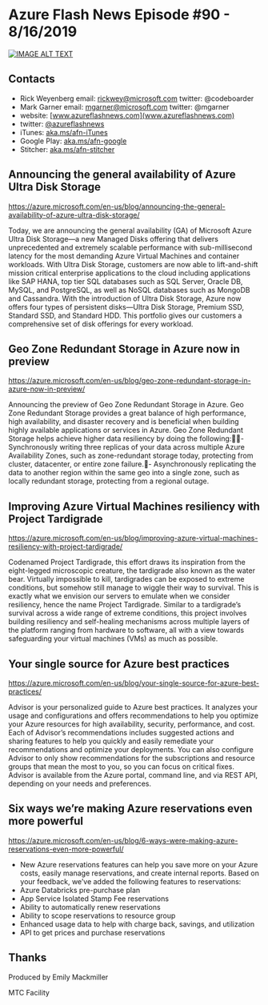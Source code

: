 # Azure Flash News Episode #90 - 8/16/2019

[![IMAGE ALT TEXT](https://img.youtube.com/vi/JOcbfvWGYy4/0.jpg)](http://www.youtube.com/watch?v=JOcbfvWGYy4 "Azure Flash News: Episode 72")

## Contacts
* Rick Weyenberg  email: rickwey@microsoft.com twitter: @codeboarder
* Mark Garner email: mgarner@microsoft.com twitter: @mgarner
* website: [www.azureflashnews.com](www.azureflashnews.com)
* twitter: [@azureflashnews](https://www.twitter.com/azureflashnews)
* iTunes: [aka.ms/afn-iTunes](https://aka.ms/afn-iTunes)
* Google Play: [aka.ms/afn-google](https://aka.ms/afn-google)
* Stitcher: [aka.ms/afn-stitcher](https://aka.ms/afn-stitcher)

## Announcing the general availability of Azure Ultra Disk Storage
https://azure.microsoft.com/en-us/blog/announcing-the-general-availability-of-azure-ultra-disk-storage/

Today, we are announcing the general availability (GA) of Microsoft Azure Ultra Disk Storage—a new Managed Disks offering that delivers unprecedented and extremely scalable performance with sub-millisecond latency for the most demanding Azure Virtual Machines and container workloads. With Ultra Disk Storage, customers are now able to lift-and-shift mission critical enterprise applications to the cloud including applications like SAP HANA, top tier SQL databases such as SQL Server, Oracle DB, MySQL, and PostgreSQL, as well as NoSQL databases such as MongoDB and Cassandra. With the introduction of Ultra Disk Storage, Azure now offers four types of persistent disks—Ultra Disk Storage, Premium SSD, Standard SSD, and Standard HDD. This portfolio gives our customers a comprehensive set of disk offerings for every workload.

## Geo Zone Redundant Storage in Azure now in preview
https://azure.microsoft.com/en-us/blog/geo-zone-redundant-storage-in-azure-now-in-preview/

Announcing the preview of Geo Zone Redundant Storage in Azure. Geo Zone Redundant Storage provides a great balance of high performance, high availability, and disaster recovery and is beneficial when building highly available applications or services in Azure. Geo Zone Redundant Storage helps achieve higher data resiliency by doing the following:- Synchronously writing three replicas of your data across multiple Azure Availability Zones, such as zone-redundant storage today, protecting from cluster, datacenter, or entire zone failure.- Asynchronously replicating the data to another region within the same geo into a single zone, such as locally redundant storage, protecting from a regional outage.

## Improving Azure Virtual Machines resiliency with Project Tardigrade
https://azure.microsoft.com/en-us/blog/improving-azure-virtual-machines-resiliency-with-project-tardigrade/

Codenamed Project Tardigrade, this effort draws its inspiration from the eight-legged microscopic creature, the tardigrade also known as the water bear. Virtually impossible to kill, tardigrades can be exposed to extreme conditions, but somehow still manage to wiggle their way to survival. This is exactly what we envision our servers to emulate when we consider resiliency, hence the name Project Tardigrade. Similar to a tardigrade’s survival across a wide range of extreme conditions, this project involves building resiliency and self-healing mechanisms across multiple layers of the platform ranging from hardware to software, all with a view towards safeguarding your virtual machines (VMs) as much as possible.

## Your single source for Azure best practices
https://azure.microsoft.com/en-us/blog/your-single-source-for-azure-best-practices/

Advisor is your personalized guide to Azure best practices. It analyzes your usage and configurations and offers recommendations to help you optimize your Azure resources for high availability, security, performance, and cost. Each of Advisor’s recommendations includes suggested actions and sharing features to help you quickly and easily remediate your recommendations and optimize your deployments. You can also configure Advisor to only show recommendations for the subscriptions and resource groups that mean the most to you, so you can focus on critical fixes. Advisor is available from the Azure portal, command line, and via REST API, depending on your needs and preferences.

## Six ways we’re making Azure reservations even more powerful
https://azure.microsoft.com/en-us/blog/6-ways-were-making-azure-reservations-even-more-powerful/

* New Azure reservations features can help you save more on your Azure costs, easily manage reservations, and create internal reports. Based on your feedback, we’ve added the following features to reservations:
* Azure Databricks pre-purchase plan
* App Service Isolated Stamp Fee reservations
* Ability to automatically renew reservations
* Ability to scope reservations to resource group
* Enhanced usage data to help with charge back, savings, and utilization
* API to get prices and purchase reservations

## Thanks
Produced by Emily Mackmiller

MTC Facility